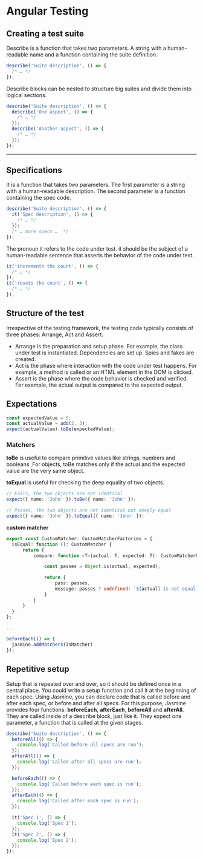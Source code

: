 # Angular Testing

## Creating a test suite

Describe is a function that takes two parameters. A string with a human-readable name and a function containing the suite definition.

```ts
describe('Suite description', () => {
  /* … */
});
```

Describe blocks can be nested to structure big suites and divide them into logical sections.

```ts
describe('Suite description', () => {
  describe('One aspect', () => {
    /* … */
  });
  describe('Another aspect', () => {
    /* … */
  });
});
```

---

## Specifications
It is a function that takes two parameters. The first parameter is a string with a human-readable description. The second parameter is a function containing the spec code.

```ts
describe('Suite description', () => {
  it('Spec description', () => {
    /* … */
  });
  /* … more specs …  */
});
```
The pronoun it refers to the code under test. it should be the subject of a human-readable sentence that asserts the behavior of the code under test.
```ts
it('increments the count', () => {
  /* … */
});
it('resets the count', () => {
  /* … */
});
```


## Structure of the test
Irrespective of the testing framework, the testing code typically consists of three phases: Arrange, Act and Assert.

- Arrange is the preparation and setup phase. For example, the class under test is instantiated. Dependencies are set up. Spies and fakes are created.
- Act is the phase where interaction with the code under test happens. For example, a method is called or an HTML element in the DOM is clicked.
- Assert is the phase where the code behavior is checked and verified. For example, the actual output is compared to the expected output.

## Expectations
```ts
const expectedValue = 5;
const actualValue = add(2, 3);
expect(actualValue).toBe(expectedValue);
```
### Matchers
**toBe** is useful to compare primitive values like strings, numbers and booleans. For objects, toBe matches only if the actual and the expected value are the very same object.

**toEqual** is useful for checking the deep equality of two objects.

```ts
// Fails, the two objects are not identical
expect({ name: 'John' }).toBe({ name: 'John' });

// Passes, the two objects are not identical but deeply equal
expect({ name: 'John' }).toEqual({ name: 'John' });
```

**custom matcher**
```ts
export const CustomMatcher: CustomMatcherFactories = {
  isEqual: function (): CustomMatcher {
      return {
          compare: function <T>(actual: T, expected: T): CustomMatcherResult {

              const passes = Object.is(actual, expected);

              return {
                  pass: passes,
                  message: passes ? undefined: `${actual} is not equal to ${expected}`,
              }
          }
      }
  }
};

...

beforeEach(() => {
  jasmine.addMatchers(IsMatcher)
});
```

## Repetitive setup
Setup that is repeated over and over, so it should be defined once in a central place. 
You could write a setup function and call it at the beginning of each spec. 
Using Jasmine, you can declare code that is called before and after each spec, or before and after all specs.
For this purpose, Jasmine provides four functions: **beforeEach**, **afterEach**, **beforeAll** and **afterAll**. 
They are called inside of a describe block, just like it. They expect one parameter, a function that is called at the given stages.

```ts 
describe('Suite description', () => {
  beforeAll(() => {
    console.log('Called before all specs are run');
  });
  afterAll(() => {
    console.log('Called after all specs are run');
  });

  beforeEach(() => {
    console.log('Called before each spec is run');
  });
  afterEach(() => {
    console.log('Called after each spec is run');
  });

  it('Spec 1', () => {
    console.log('Spec 1');
  });
  it('Spec 2', () => {
    console.log('Spec 2');
  });
});
```